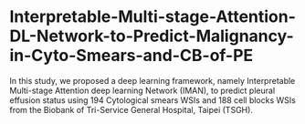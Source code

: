# Interpretable-Multi-stage-Attention-DL-Network-to-Predict-Malignancy-in-Cyto-Smears-and-CB-of-PE
In this study, we proposed a deep learning framework, namely Interpretable Multi-stage Attention deep learning Network (IMAN), to predict pleural effusion status using 194 Cytological smears WSIs and 188 cell blocks WSIs from the Biobank of Tri-Service General Hospital, Taipei (TSGH). 
